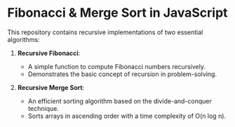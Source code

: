 # Fibonacci & Merge Sort in JavaScript

This repository contains recursive implementations of two essential algorithms:

1. **Recursive Fibonacci**:
   - A simple function to compute Fibonacci numbers recursively.
   - Demonstrates the basic concept of recursion in problem-solving.

2. **Recursive Merge Sort**:
   - An efficient sorting algorithm based on the divide-and-conquer technique.
   - Sorts arrays in ascending order with a time complexity of O(n log n).
